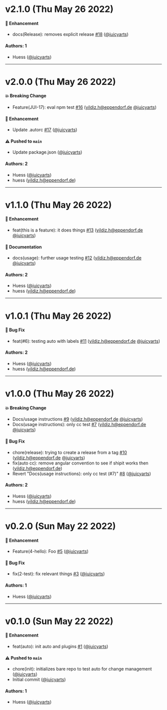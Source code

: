 # v2.1.0 (Thu May 26 2022)

#### 🚀 Enhancement

- docs(Release): removes explicit release [#18](https://github.com/juicyarts/cm-discovery-auto/pull/18) ([@juicyarts](https://github.com/juicyarts))

#### Authors: 1

- Huess ([@juicyarts](https://github.com/juicyarts))

---

# v2.0.0 (Thu May 26 2022)

#### 💥 Breaking Change

- Feature(JUI-17): eval npm test [#16](https://github.com/juicyarts/cm-discovery-auto/pull/16) (yildiz.h@eppendorf.de [@juicyarts](https://github.com/juicyarts))

#### 🚀 Enhancement

- Update .autorc [#17](https://github.com/juicyarts/cm-discovery-auto/pull/17) ([@juicyarts](https://github.com/juicyarts))

#### ⚠️ Pushed to `main`

- Update package.json ([@juicyarts](https://github.com/juicyarts))

#### Authors: 2

- Huess ([@juicyarts](https://github.com/juicyarts))
- huess (yildiz.h@eppendorf.de)

---

# v1.1.0 (Thu May 26 2022)

#### 🚀 Enhancement

- feat(this is a feature): it does things [#13](https://github.com/juicyarts/cm-discovery-auto/pull/13) (yildiz.h@eppendorf.de [@juicyarts](https://github.com/juicyarts))

#### 📝 Documentation

- docs(usage): further usage testing [#12](https://github.com/juicyarts/cm-discovery-auto/pull/12) (yildiz.h@eppendorf.de [@juicyarts](https://github.com/juicyarts))

#### Authors: 2

- Huess ([@juicyarts](https://github.com/juicyarts))
- huess (yildiz.h@eppendorf.de)

---

# v1.0.1 (Thu May 26 2022)

#### 🐛 Bug Fix

- feat(#6): testing auto with labels [#11](https://github.com/juicyarts/cm-discovery-auto/pull/11) (yildiz.h@eppendorf.de [@juicyarts](https://github.com/juicyarts))

#### Authors: 2

- Huess ([@juicyarts](https://github.com/juicyarts))
- huess (yildiz.h@eppendorf.de)

---

# v1.0.0 (Thu May 26 2022)

#### 💥 Breaking Change

- Docs/usage instructions [#9](https://github.com/juicyarts/cm-discovery-auto/pull/9) (yildiz.h@eppendorf.de [@juicyarts](https://github.com/juicyarts))
- Docs(usage instructions): only cc test [#7](https://github.com/juicyarts/cm-discovery-auto/pull/7) (yildiz.h@eppendorf.de [@juicyarts](https://github.com/juicyarts))

#### 🐛 Bug Fix

- chore(release): trying to create a release from a tag [#10](https://github.com/juicyarts/cm-discovery-auto/pull/10) (yildiz.h@eppendorf.de [@juicyarts](https://github.com/juicyarts))
- fix(auto cc): remove angular convention to see if shipit works then (yildiz.h@eppendorf.de)
- Revert "Docs(usage instructions): only cc test (#7)" [#8](https://github.com/juicyarts/cm-discovery-auto/pull/8) ([@juicyarts](https://github.com/juicyarts))

#### Authors: 2

- Huess ([@juicyarts](https://github.com/juicyarts))
- huess (yildiz.h@eppendorf.de)

---

# v0.2.0 (Sun May 22 2022)

#### 🚀 Enhancement

- Feature(4-hello): Foo [#5](https://github.com/juicyarts/cm-discovery-auto/pull/5) ([@juicyarts](https://github.com/juicyarts))

#### 🐛 Bug Fix

- fix(2-test): fix relevant things [#3](https://github.com/juicyarts/cm-discovery-auto/pull/3) ([@juicyarts](https://github.com/juicyarts))

#### Authors: 1

- Huess ([@juicyarts](https://github.com/juicyarts))

---

# v0.1.0 (Sun May 22 2022)

#### 🚀 Enhancement

- feat(auto): init auto and plugins [#1](https://github.com/juicyarts/cm-discovery-auto/pull/1) ([@juicyarts](https://github.com/juicyarts))

#### ⚠️ Pushed to `main`

- chore(init): initializes bare repo to test auto for change management ([@juicyarts](https://github.com/juicyarts))
- Initial commit ([@juicyarts](https://github.com/juicyarts))

#### Authors: 1

- Huess ([@juicyarts](https://github.com/juicyarts))
